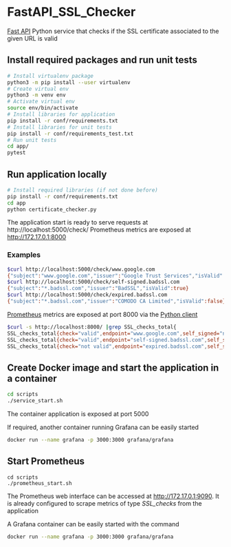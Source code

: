 # FastAPI_SSL_Checker
[Fast API](https://fastapi.tiangolo.com/) Python service that checks if the SSL certificate associated to the given URL is valid

## Install required packages and run unit tests
```bash
# Install virtualenv package 
python3 -m pip install --user virtualenv
# Create virtual env
python3 -m venv env
# Activate virtual env
source env/bin/activate
# Install libraries for application
pip install -r conf/requirements.txt
# Install libraries for unit tests
pip install -r conf/requirements_test.txt
# Run unit tests
cd app/
pytest
```

## Run application locally
```bash
# Install required libraries (if not done before)
pip install -r conf/requirements.txt
cd app
python certificate_checker.py
```
The application start is ready to serve requests at http://localhost:5000/check/<url>
Prometheus metrics are exposed at http://172.17.0.1:8000
 
### Examples
```bash
$curl http://localhost:5000/check/www.google.com
{"subject":"www.google.com","issuer":"Google Trust Services","isValid":true}
$curl http://localhost:5000/check/self-signed.badssl.com 
{"subject":"*.badssl.com","issuer":"BadSSL","isValid":true}
$curl http://localhost:5000/check/expired.badssl.com 
{"subject":"*.badssl.com","issuer":"COMODO CA Limited","isValid":false}
```

[Prometheus](https://prometheus.io/) metrics are exposed at port 8000 via the [Python client](https://github.com/prometheus/client_python)
```bash
$curl -s http://localhost:8000/ |grep SSL_checks_total{
SSL_checks_total{check="valid",endpoint="www.google.com",self_signed="no"} 1.0
SSL_checks_total{check="valid",endpoint="self-signed.badssl.com",self_signed="yes"} 3.0
SSL_checks_total{check="not valid",endpoint="expired.badssl.com",self_signed="n/a"} 2.0
```

## Create Docker image and start the application in a container
```bash
cd scripts
./service_start.sh
```
The container application is exposed at port 5000

If required, another container running Grafana can be easily started
```bash
docker run --name grafana -p 3000:3000 grafana/grafana
```

## Start Prometheus
```
cd scripts
./prometheus_start.sh
```

The Prometheus web interface can be accessed at http://172.17.0.1:9090.
It is already configured to scrape metrics of type _SSL_checks_ from the application

A Grafana container can be easily started with the command
```bash
docker run --name grafana -p 3000:3000 grafana/grafana
```

